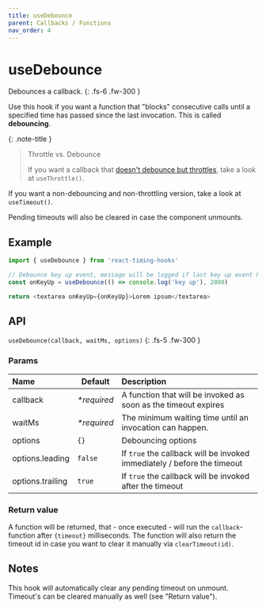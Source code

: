 ```yaml
---
title: useDebounce
parent: Callbacks / Functions
nav_order: 4
---
```


# useDebounce

Debounces a callback.
{: .fs-6 .fw-300 }

Use this hook if you want a function that "blocks" consecutive calls until a specified
time has passed since the last invocation. This is called **debouncing**.

{: .note-title }
> Throttle vs. Debounce
>
> If you want a callback that [doesn't debounce but throttles][thr-vs-deb], take a look at `useThrottle()`.

If you want a non-debouncing and non-throttling version, take a look at `useTimeout()`.

Pending timeouts will also be cleared in case the component unmounts.


## Example

```javascript
import { useDebounce } from 'react-timing-hooks'

// Debounce key up event, message will be logged if last key up event has been more than 2 seconds ago.
const onKeyUp = useDebounce(() => console.log('key up'), 2000)

return <textarea onKeyUp={onKeyUp}>Lorem ipsum</textarea>
```

## API

`useDebounce(callback, waitMs, options)`
{: .fs-5 .fw-300 }

### Params

| Name             | Default     | Description                                                             |
|:-----------------|-------------|:------------------------------------------------------------------------|
| callback         | _*required_ | A function that will be invoked as soon as the timeout expires          |
| waitMs           | _*required_ | The minimum waiting time until an invocation can happen.                |
| options          | `{}`        | Debouncing options                                                      |
| options.leading  | `false`     | If `true` the callback will be invoked immediately / before the timeout |
| options.trailing | `true`      | If `true` the callback will be invoked after the timeout                |


### Return value

A function will be returned, that - once executed - will run the `callback`-function after `{timeout}` milliseconds.
The function will also return the timeout id in case you want to clear it manually via `clearTimeout(id)`.

## Notes

This hook will automatically clear any pending timeout on unmount. Timeout's can be cleared manually as well (see "Return value").

[thr-vs-deb]: https://css-tricks.com/the-difference-between-throttling-and-debouncing/
